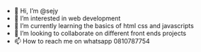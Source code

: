 - 👋 Hi, I’m @sejy
- 👀 I’m interested in web development 
- 🌱 I’m currently learning the basics of html css and javascripts
- 💞️ I’m looking to collaborate on different front ends projects
- 📫 How to reach me  on whatsapp 0810787754

<!---
sejy/sejy is a ✨ special ✨ repository because its `README.md` (this file) appears on your GitHub profile.
You can click the Preview link to take a look at your changes.
--->
